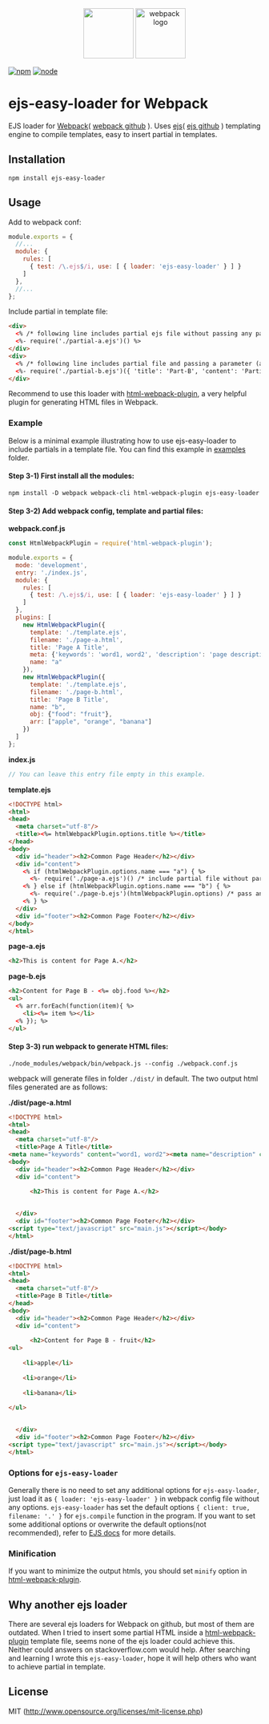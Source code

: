 <div align="center">
  <img width="100" height="100" src="https://worldvectorlogo.com/logos/html5.svg">
  <a href="https://github.com/webpack/webpack">
    <img src="https://webpack.js.org/assets/icon-square-big.svg" width="100" height="100" alt="webpack logo">
  </a>
</div>

[![npm][npm]][npm-url]
[![node][node]][node-url]


# ejs-easy-loader for Webpack

EJS loader for [Webpack](http://webpack.js.org/)( [webpack github](http://webpack.github.io/) ). Uses [ejs](https://ejs.co/)( [ejs github](https://github.com/mde/ejs) ) templating engine to compile templates, easy to insert partial in templates.

## Installation

`npm install ejs-easy-loader`

## Usage

Add to webpack conf:
```javascript
module.exports = {
  //...
  module: {
    rules: [
      { test: /\.ejs$/i, use: [ { loader: 'ejs-easy-loader' } ] }
    ]
  },
  //...
};
```

Include partial in template file:
```html
<div>
  <% /* following line includes partial ejs file without passing any parameter to partial file */ %>
  <%- require('./partial-a.ejs')() %>
</div>
<div>
  <% /* following line includes partial file and passing a parameter (an object) to partial file */ %>
  <%- require('./partial-b.ejs')({ 'title': 'Part-B', 'content': 'Partial Content' }) %>
</div>
```

Recommend to use this loader with [html-webpack-plugin](https://github.com/jantimon/html-webpack-plugin), a very helpful plugin for generating HTML files in Webpack.

### Example

Below is a minimal example illustrating how to use ejs-easy-loader to include partials in a template file. You can find this example in [examples](https://github.com/snoleo/ejs-easy-loader/blob/master/examples) folder.

#### Step 3-1) First install all the modules:

`npm install -D webpack webpack-cli html-webpack-plugin ejs-easy-loader`

#### Step 3-2) Add webpack config, template and partial files:

**webpack.conf.js**
```javascript
const HtmlWebpackPlugin = require('html-webpack-plugin');

module.exports = {
  mode: 'development',
  entry: './index.js',
  module: {
    rules: [
      { test: /\.ejs$/i, use: [ { loader: 'ejs-easy-loader' } ] }
    ]
  },
  plugins: [
    new HtmlWebpackPlugin({
      template: './template.ejs',
      filename: './page-a.html',
      title: 'Page A Title',
      meta: {'keywords': 'word1, word2', 'description': 'page description'},
      name: "a"
    }),
    new HtmlWebpackPlugin({
      template: './template.ejs',
      filename: './page-b.html',
      title: 'Page B Title',
      name: "b",
      obj: {"food": "fruit"},
      arr: ["apple", "orange", "banana"]
    })
  ]
};
```

**index.js**
```javascript
// You can leave this entry file empty in this example.
```

**template.ejs**
```html
<!DOCTYPE html>
<html>
<head>
  <meta charset="utf-8"/>
  <title><%= htmlWebpackPlugin.options.title %></title>
</head>
<body>
  <div id="header"><h2>Common Page Header</h2></div>
  <div id="content">
    <% if (htmlWebpackPlugin.options.name === "a") { %>
      <%- require('./page-a.ejs')() /* include partial file without parameter */ %>
    <% } else if (htmlWebpackPlugin.options.name === "b") { %>
      <%- require('./page-b.ejs')(htmlWebpackPlugin.options) /* pass an object to partial file */ %>
    <% } %>
  </div>
  <div id="footer"><h2>Common Page Footer</h2></div>
</body>
</html>
```

**page-a.ejs**
```html
<h2>This is content for Page A.</h2>
```

**page-b.ejs**
```html
<h2>Content for Page B - <%= obj.food %></h2>
<ul>
  <% arr.forEach(function(item){ %>
    <li><%= item %></li>
  <% }); %>
</ul>
```

#### Step 3-3) run webpack to generate HTML files:

`./node_modules/webpack/bin/webpack.js --config ./webpack.conf.js`

webpack will generate files in folder `./dist/` in default. The two output html files generated are as follows:

**./dist/page-a.html**
```html
<!DOCTYPE html>
<html>
<head>
  <meta charset="utf-8"/>
  <title>Page A Title</title>
<meta name="keywords" content="word1, word2"><meta name="description" content="page description"></head>
<body>
  <div id="header"><h2>Common Page Header</h2></div>
  <div id="content">
    
      <h2>This is content for Page A.</h2>

    
  </div>
  <div id="footer"><h2>Common Page Footer</h2></div>
<script type="text/javascript" src="main.js"></script></body>
</html>
```

**./dist/page-b.html**
```html
<!DOCTYPE html>
<html>
<head>
  <meta charset="utf-8"/>
  <title>Page B Title</title>
</head>
<body>
  <div id="header"><h2>Common Page Header</h2></div>
  <div id="content">
    
      <h2>Content for Page B - fruit</h2>
<ul>
  
    <li>apple</li>
  
    <li>orange</li>
  
    <li>banana</li>
  
</ul>

    
  </div>
  <div id="footer"><h2>Common Page Footer</h2></div>
<script type="text/javascript" src="main.js"></script></body>
</html>
```

### Options for `ejs-easy-loader` 

Generally there is no need to set any additional options for `ejs-easy-loader`, just load it as `{ loader: 'ejs-easy-loader' }` in webpack config file without any options. `ejs-easy-loader` has set the default options `{ client: true, filename: '.' }` for `ejs.compile` function in the program.
If you want to set some additional options or overwrite the default options(not recommended), refer to [EJS docs](https://ejs.co/#docs) for more details.

### Minification

If you want to minimize the output htmls, you should set `minify` option in [html-webpack-plugin](https://github.com/jantimon/html-webpack-plugin#minification).


## Why another ejs loader

There are several ejs loaders for Webpack on github, but most of them are outdated. When I tried to insert some partial HTML inside a [html-webpack-plugin](https://github.com/jantimon/html-webpack-plugin) template file, seems none of the ejs loader could achieve this. Neither could answers on stackoverflow.com would help.
After searching and learning I wrote this `ejs-easy-loader`, hope it will help others who want to achieve partial in template.

## License

MIT (http://www.opensource.org/licenses/mit-license.php)


[npm]:https://img.shields.io/npm/v/ejs-easy-loader.svg
[npm-url]: https://npmjs.com/package/ejs-easy-loader

[node]: https://img.shields.io/node/v/ejs-easy-loader.svg
[node-url]: https://nodejs.org